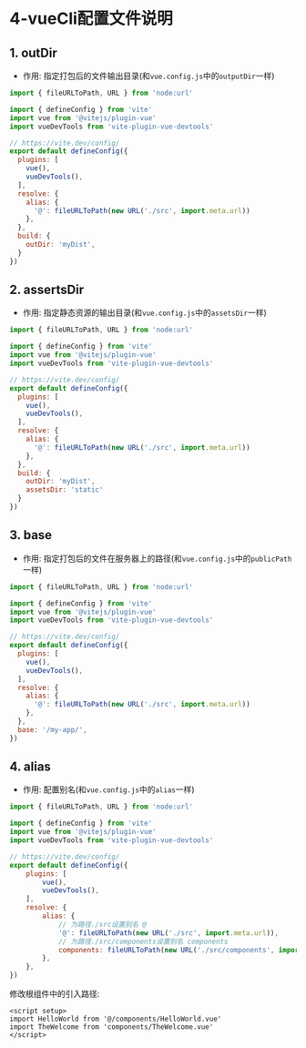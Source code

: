 # 4-vueCli配置文件说明

## 1. outDir

- 作用: 指定打包后的文件输出目录(和`vue.config.js`中的`outputDir`一样)

```javascript
import { fileURLToPath, URL } from 'node:url'

import { defineConfig } from 'vite'
import vue from '@vitejs/plugin-vue'
import vueDevTools from 'vite-plugin-vue-devtools'

// https://vite.dev/config/
export default defineConfig({
  plugins: [
    vue(),
    vueDevTools(),
  ],
  resolve: {
    alias: {
      '@': fileURLToPath(new URL('./src', import.meta.url))
    },
  },
  build: {
    outDir: 'myDist',
  }
})
```

## 2. assertsDir

- 作用: 指定静态资源的输出目录(和`vue.config.js`中的`assetsDir`一样)

```javascript
import { fileURLToPath, URL } from 'node:url'

import { defineConfig } from 'vite'
import vue from '@vitejs/plugin-vue'
import vueDevTools from 'vite-plugin-vue-devtools'

// https://vite.dev/config/
export default defineConfig({
  plugins: [
    vue(),
    vueDevTools(),
  ],
  resolve: {
    alias: {
      '@': fileURLToPath(new URL('./src', import.meta.url))
    },
  },
  build: {
    outDir: 'myDist',
    assetsDir: 'static'
  }
})
```

## 3. base

- 作用: 指定打包后的文件在服务器上的路径(和`vue.config.js`中的`publicPath`一样)

```javascript
import { fileURLToPath, URL } from 'node:url'

import { defineConfig } from 'vite'
import vue from '@vitejs/plugin-vue'
import vueDevTools from 'vite-plugin-vue-devtools'

// https://vite.dev/config/
export default defineConfig({
  plugins: [
    vue(),
    vueDevTools(),
  ],
  resolve: {
    alias: {
      '@': fileURLToPath(new URL('./src', import.meta.url))
    },
  },
  base: '/my-app/',
})
```

## 4. alias

- 作用: 配置别名(和`vue.config.js`中的`alias`一样)

```javascript
import { fileURLToPath, URL } from 'node:url'

import { defineConfig } from 'vite'
import vue from '@vitejs/plugin-vue'
import vueDevTools from 'vite-plugin-vue-devtools'

// https://vite.dev/config/
export default defineConfig({
    plugins: [
        vue(),
        vueDevTools(),
    ],
    resolve: {
        alias: {
            // 为路径./src设置别名 @
            '@': fileURLToPath(new URL('./src', import.meta.url)),
            // 为路径./src/components设置别名 components
            components: fileURLToPath(new URL('./src/components', import.meta.url)),
        },
    },
})
```

修改根组件中的引入路径:

```vue
<script setup>
import HelloWorld from '@/components/HelloWorld.vue'
import TheWelcome from 'components/TheWelcome.vue'
</script>
```
